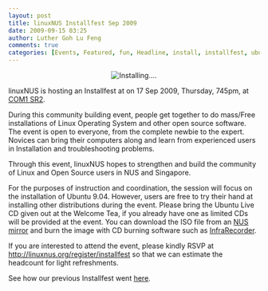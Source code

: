 ```yaml
---
layout: post
title: linuxNUS Installfest Sep 2009
date: 2009-09-15 03:25
author: Luther Goh Lu Feng
comments: true
categories: [Events, Featured, fun, Headline, install, installfest, ubuntu]
---
```

<p align="center"><img src="http://farm4.static.flickr.com/3505/3260062912_baf52f4ed7.jpg?v=0" alt="Installing...." /></p>

linuxNUS is hosting an Installfest at on 17 Sep 2009, Thursday, 745pm, at <a href="http://www.comp.nus.edu.sg/aboutsoc/location.shtml">COM1 SR2</a>.

During this community building event, people get together to do mass/Free installations of Linux Operating System and other open source software. The event is open to everyone, from the complete newbie to the expert. Novices can bring their computers along and learn from experienced users in Installation and troubleshooting problems.

Through this event, linuxNUS hopes to strengthen and build the community of Linux and Open Source users in NUS and Singapore.

For the purposes of instruction and coordination, the session will focus on the installation of Ubuntu 9.04. However, users are free to try their hand at installing other distributions during the event. Please bring the Ubuntu Live CD given out at the Welcome Tea, if you already have one as limited CDs will be provided at the event. You can download the ISO file from an <a href="http://ftp.science.nus.edu.sg/linux/ubuntu-ISO/9.04/">NUS mirror</a> and burn the image with CD burning software such as <a href="http://infrarecorder.org/">InfraRecorder</a>.

If you are interested to attend the event, please kindly RSVP at <a href="http://linuxnus.org/register/installfest">http://linuxnus.org/register/installfest</a> so that we can estimate the headcount for light refreshments.

See how our previous Installfest went <a href="http://linuxnus.org/2009/02/10/what-fun-an-install-fest/">here</a>.
